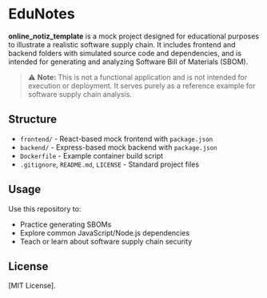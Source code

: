 # EduNotes

**online_notiz_template** is a mock project designed for educational purposes to illustrate a realistic software supply chain. It includes frontend and backend folders with simulated source code and dependencies, and is intended for generating and analyzing Software Bill of Materials (SBOM).

> ⚠️ **Note:** This is not a functional application and is not intended for execution or deployment. It serves purely as a reference example for software supply chain analysis.

## Structure

- `frontend/` - React-based mock frontend with `package.json`
- `backend/` - Express-based mock backend with `package.json`
- `Dockerfile` - Example container build script
- `.gitignore`, `README.md`, `LICENSE` - Standard project files

## Usage

Use this repository to:
- Practice generating SBOMs
- Explore common JavaScript/Node.js dependencies
- Teach or learn about software supply chain security

## License

[MIT License].
